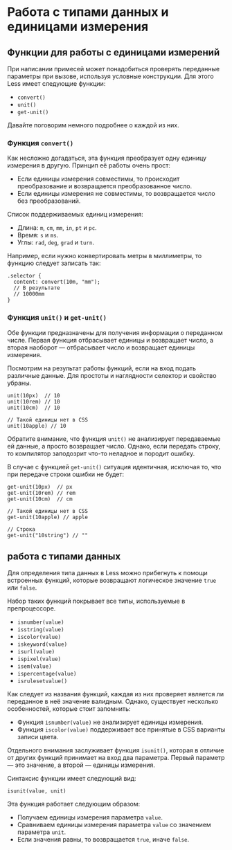 # Работа с типами данных и единицами измерения

## Функции для работы с единицами измерений

При написании примесей может понадобиться проверять переданные параметры при вызове, используя условные конструкции. Для этого Less имеет следующие функции:

 * `convert()`
 * `unit()`
 * `get-unit()`

Давайте поговорим немного подробнее о каждой из них.



### Функция `convert()`

Как несложно догадаться, эта функция преобразует одну единицу измерения в другую. Принцип её работы очень прост:

 * Если единицы измерения совместимы, то происходит преобразование и возвращается преобразованное число.
 * Если единицы измерения не совместимы, то возвращается число без преобразований.

Список поддерживаемых единиц измерения:

 * Длина: `m`, `cm`, `mm`, `in`, `pt` и `pc`.
 * Время: `s` и `ms`.
 * Углы: `rad`, `deg`, `grad` и `turn`.

Например, если нужно конвертировать метры в миллиметры, то функцию следует записать так:

```less
.selector {
  content: convert(10m, "mm");
  // В результате
  // 10000mm
}
```



### Функция `unit()` и `get-unit()`

Обе функции предназначены для получения информации о переданном числе. Первая функция отбрасывает единицы и возвращает число, а вторая наоборот — отбрасывает число и возвращает единицы измерения.

Посмотрим на результат работы функций, если на вход подать различные данные. Для простоты и наглядности селектор и свойство убраны.

```less
unit(10px)  // 10
unit(10rem) // 10
unit(10cm)  // 10

// Такой единицы нет в CSS
unit(10apple) // 10
```

Обратите внимание, что функция `unit()` не анализирует передаваемые ей данные, а просто возвращает число. Однако, если передать строку, то компилятор заподозрит что-то неладное и породит ошибку.

В случае с функцией `get-unit()` ситуация идентичная, исключая то, что при передаче строки ошибки не будет:

```less
get-unit(10px)  // px
get-unit(10rem) // rem
get-unit(10cm)  // cm

// Такой единицы нет в CSS
get-unit(10apple) // apple

// Строка
get-unit("10string") // ""
```




## работа с типами данных

Для определения типа данных в Less можно прибегнуть к помощи встроенных функций, которые возвращают логическое значение `true` или `false`.

Набор таких функций покрывает все типы, используемые в препроцессоре. 

 * `isnumber(value)`
 * `isstring(value)`
 * `iscolor(value)`
 * `iskeyword(value)`
 * `isurl(value)`
 * `ispixel(value)`
 * `isem(value)`
 * `ispercentage(value)`
 * `isrulesetvalue()`

Как следует из названия функций, каждая из них проверяет является ли переданное в неё значение валидным. Однако, существует несколько особенностей, которые стоит запомнить:

 * Функция `isnumber(value)` не анализирует единицы измерения.
 * Функция `iscolor(value)` поддерживает все принятые в CSS варианты записи цвета.

Отдельного внимания заслуживает функция `isunit()`, которая в отличие от других функций принимает на вход два параметра. Первый параметр — это значение, а второй — единицы измерения.

Синтаксис функции имеет следующий вид:

```less
isunit(value, unit)
```

Эта функция работает следующим образом:

 * Получаем единицы измерения параметра `value`.
 * Сравниваем единицы измерения параметра `value` со значением параметра `unit`.
 * Если значения равны, то возвращается `true`, иначе `false`.
